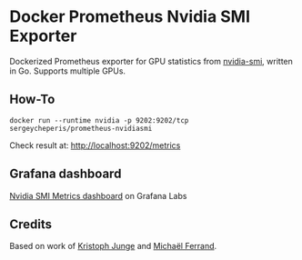# Docker Prometheus Nvidia SMI Exporter

Dockerized Prometheus exporter for GPU statistics from [nvidia-smi](https://developer.nvidia.com/nvidia-system-management-interface), written in Go.
Supports multiple GPUs.

## How-To

`docker run --runtime nvidia -p 9202:9202/tcp sergeycheperis/prometheus-nvidiasmi`

Check result at: [http://localhost:9202/metrics](http://localhost:9202/metrics)

## Grafana dashboard

[Nvidia SMI Metrics dashboard](https://grafana.com/grafana/dashboards/12357) on Grafana Labs

## Credits

Based on work of [Kristoph Junge](https://github.com/kristophjunge/docker-prometheus-nvidiasmi) and 
[Michaël Ferrand](https://github.com/e7d/docker-prometheus-nvidiasmi).
